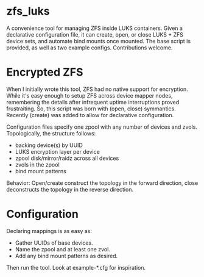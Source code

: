 # zfs_luks
A convenience tool for managing ZFS inside LUKS containers. Given a declarative configuration file, it can create, open, or close
LUKS + ZFS device sets, and automate bind mounts once mounted. The base script is provided, as well as two example configs. 
Contributions welcome.

# Encrypted ZFS
When I initially wrote this tool, ZFS had no native support for encryption. While it's easy enough to setup ZFS across device mapper nodes,
remembering the details after infrequent uptime interruptions proved frustraiting. So, this script was born with (open, close) symmantics.
Recently (create) was added to allow for declarative configuration.

Configuration files specify one zpool with any number of devices and zvols. Topologically, the structure follows:
  - backing device(s) by UUID
  - LUKS encryption layer per device
  - zpool disk/mirror/raidz across all devices
  - zvols in the zpool
  - bind mount patterns
  
Behavior: Open/create construct the topology in the forward direction, close deconstructs the topology in the reverse direction.

# Configuration

Declaring mappings is as easy as:
  - Gather UUIDs of base devices.
  - Name the zpool and at least one zvol.
  - Add any bind mount patterns as desired.
  
Then run the tool. Look at example-*.cfg for inspiration.
